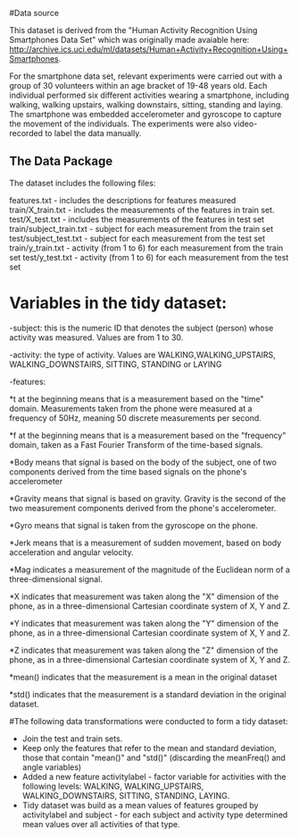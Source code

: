 #Data source

This dataset is derived from the "Human Activity Recognition Using Smartphones Data Set" which was originally made avaiable here: http://archive.ics.uci.edu/ml/datasets/Human+Activity+Recognition+Using+Smartphones.

For the smartphone data set, relevant experiments were carried out with a group of 30 volunteers within an age bracket of 19-48 years old. Each individual performed six different activities wearing a smartphone, including walking, walking upstairs, walking downstairs, sitting, standing and laying. The smartphone was embedded accelerometer and gyroscope to capture the movement of the individuals. The experiments were also video-recorded to label the data manually.

## The Data Package

The dataset includes the following files:

features.txt - includes the descriptions for features measured
train/X_train.txt - includes the measurements of the features in train set.
test/X_test.txt - includes the measurements of the features in test set
train/subject_train.txt - subject for each measurement from the train set
test/subject_test.txt - subject for each measurement from the test set
train/y_train.txt - activity (from 1 to 6) for each measurement from the train set
test/y_test.txt - activity (from 1 to 6) for each measurement from the test set


# Variables in the tidy dataset:

-subject: this is the numeric ID that denotes the subject (person) whose activity was measured. Values are from 1 to 30.

-activity: the type of activity. Values are WALKING,WALKING_UPSTAIRS, WALKING_DOWNSTAIRS, SITTING, STANDING or LAYING

-features:

*t at the beginning means that is a measurement based on the "time" domain. Measurements taken from the phone were measured at a frequency of 50Hz, meaning 50 discrete measurements per second.

*f at the beginning means that is a measurement based on the "frequency" domain, taken as a Fast Fourier Transform of the time-based signals.

*Body means that signal is based on the body of the subject, one of two components derived from the time based signals on the phone's accelerometer

*Gravity means that signal is based on gravity. Gravity is the second of the two measurement components derived from the phone's accelerometer.

*Gyro means that signal is taken from the gyroscope on the phone.

*Jerk means that is a measurement of sudden movement, based on body acceleration and angular velocity.

*Mag indicates a measurement of the magnitude of the Euclidean norm of a three-dimensional signal.

*X indicates that measurement was taken along the "X" dimension of the phone, as in a three-dimensional Cartesian coordinate system of X, Y and Z.

*Y indicates that measurement was taken along the "Y" dimension of the phone, as in a three-dimensional Cartesian coordinate system of X, Y and Z.

*Z indicates that measurement was taken along the "Z" dimension of the phone, as in a three-dimensional Cartesian coordinate system of X, Y and Z.

*mean() indicates that the measurement is a mean in the original dataset

*std() indicates that the measurement is a standard deviation in the original dataset.



#The following data transformations were conducted to form a tidy dataset:

- Join the test and train sets.
- Keep only the features that refer to the mean and standard deviation, those that contain "mean()" and "std()" (discarding the meanFreq() and angle variables)
- Added a new feature activitylabel - factor variable for activities with the following levels: WALKING, WALKING_UPSTAIRS, WALKING_DOWNSTAIRS, SITTING, STANDING, LAYING.
- Tidy dataset was build as a mean values of features grouped by activitylabel and subject - for each subject and activity type determined mean values over all activities of that type.
